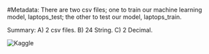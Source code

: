 #Metadata:
There are two csv files; one to train our machine  learning model, laptops_test; the other to test our model, laptops_train.

Summary:
A) 2 csv files.
B) 24 String.
C) 2 Decimal.

![Kaggle](https://global-uploads.webflow.com/5fc212183117036dc3c635d0/611f5ebe2709f0744c0f4413_Sourcing%20talent%20on%20Kaggle%20image.png)
